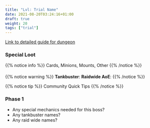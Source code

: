```yaml
---
title: "Lvl: Trial Name"
date: 2021-08-20T03:24:16+01:00
draft: true
weight: 20
tags: ["trial"]
---
```

[Link to detailed guide for dungeon](#)

### Special Loot

{{% notice info %}}
Cards, Minions, Mounts, Other
{{% /notice %}}


####
{{% notice warning %}}
**Tankbuster**:
**Raidwide AoE**:
{{% /notice %}}

{{% notice tip %}}
Community Quick Tips
{{% /notice %}}

### Phase 1
* Any special mechanics needed for this boss?  
* Any tankbuster names?
* Any raid wide names?

